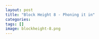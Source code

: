 ```yaml
---
layout: post
title: "Block Height 8 - Phoning it in"
categories: 
tags: []
image: blockheight-8.png
---
```

